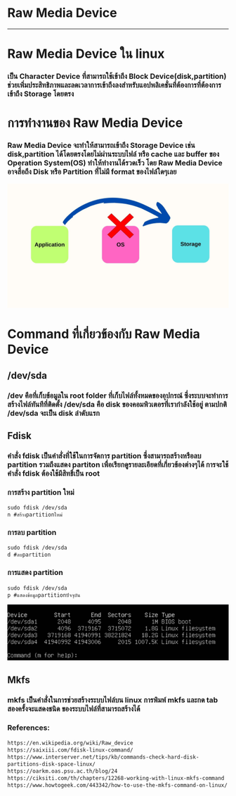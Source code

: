 Raw Media Device
===
---
# Raw Media Device ใน linux
### เป็น Character Device ที่สามารถใช้เข้าถึง Block Device(disk,partition) ช่วยเพิ่มประสิทธิภาพและลดเวลาการเข้าถึงลงสำหรับแอปพลิเคชั่นที่ต้องการที่ต้องการเข้าถึง Storage โดยตรง

# การทำงานของ Raw Media Device 
### Raw Media Device จะทำให้สามารถเข้าถึง Storage Device เช่น disk,partition ได้โดยตรงโดยไม่ผ่านระบบไฟล์ หรือ cache และ buffer ของ Operation System(OS) ทำให้ทำงานได้รวดเร็ว โดย Raw Media Device อาจสื่อถึง Disk หรือ Partition ที่ไม่มี format ของไฟล์ใดๆเลย

![Raw_Media_Device_1.jpg](..%2Fassets%2Fimg%2Fmembers%2FRaw_Media_Device_1.jpg)


# Command ที่เกี่ยวข้องกับ Raw Media Device
## /dev/sda
### /dev คือที่เก็บข้อมูลใน root folder ที่เก็บไฟล์ทั้งหมดของอุปกรณ์ ซึ่งระบบจะทำการสร้างไฟล์ทันทีที่ติดตั้ง /dev/sda คือ disk ของคอมพิวเตอรที่เรากำลังใช้อยู่ ตามปกติ /dev/sda จะเป็น disk ลำดับแรก
## Fdisk
### คำสั่ง fdisk เป็นคำสั่งที่ใช้ในการจัดการ partition ซึ่งสามารถสร้างหรือลบ partition รวมถึงแสดง partiton เพื่อเรียกดูรายละเอียดที่เกี่ยวข้องต่างๆได้ การจะใช้คำสั่ง fdisk ต้องใช้มีสิทธิ์เป็น root
### การสร้าง partition ใหม่
    sudo fdisk /dev/sda 
    n #สร้างpartitionใหม่
### การลบ partition
    sudo fdisk /dev/sda 
    d #ลบpartition
### การแสดง partition
    sudo fdisk /dev/sda 
    p #แสดงข้อมูลpartitionปัจจุบัน
![newfdiskcommand.png](..%2Fassets%2Fimg%2Fmembers%2Fnewfdiskcommand.png)
## Mkfs
### mkfs เป็นคำสั่งในการช่วยสร้างระบบไฟล์บน linux การพิมพ์ mkfs และกด tab สองครั้งจะแสดงชนิด ของระบบไฟล์ที่สามารถสร้างได้

### References:
    https://en.wikipedia.org/wiki/Raw_device
    https://saixiii.com/fdisk-linux-command/
    https://www.interserver.net/tips/kb/commands-check-hard-disk-partitions-disk-space-linux/
    https://oarkm.oas.psu.ac.th/blog/24
    https://ciksiti.com/th/chapters/12268-working-with-linux-mkfs-command
    https://www.howtogeek.com/443342/how-to-use-the-mkfs-command-on-linux/